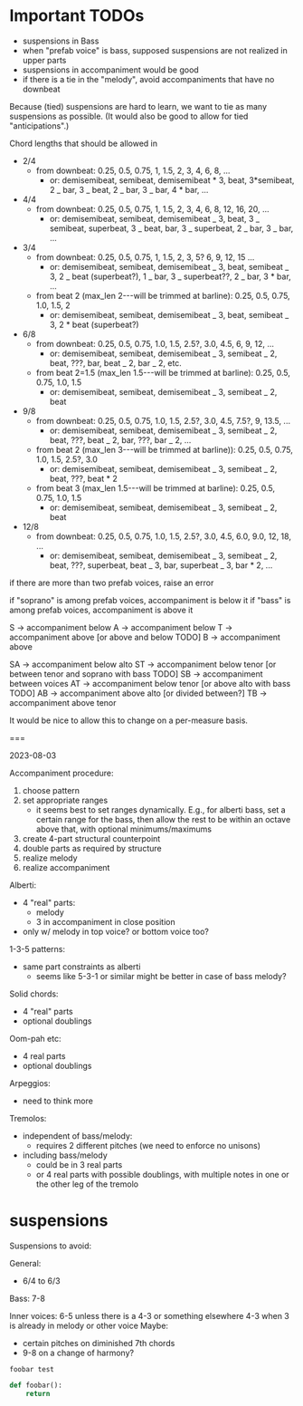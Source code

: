 # Important TODOs

- suspensions in Bass
- when "prefab voice" is bass, supposed suspensions are not realized in upper parts
- suspensions in accompaniment would be good
- if there is a tie in the "melody", avoid accompaniments that have no downbeat

Because (tied) suspensions are hard to learn, we want to tie as many suspensions as possible.
(It would also be good to allow for tied "anticipations".)

Chord lengths that should be allowed in

- 2/4
  - from downbeat: 0.25, 0.5, 0.75, 1, 1.5, 2, 3, 4, 6, 8, ...
    - or: demisemibeat, semibeat, demisemibeat * 3, beat, 3*semibeat, 2 _
      bar, 3 _ beat, 2 _ bar, 3 _ bar, 4 \* bar, ...
- 4/4
  - from downbeat: 0.25, 0.5, 0.75, 1, 1.5, 2, 3, 4, 6, 8, 12, 16, 20, ...
    - or: demisemibeat, semibeat, demisemibeat _ 3, beat, 3 _ semibeat,
      superbeat, 3 _ beat, bar, 3 _ superbeat, 2 _ bar, 3 _ bar, ...
- 3/4
  - from downbeat: 0.25, 0.5, 0.75, 1, 1.5, 2, 3, 5? 6, 9, 12, 15 ...
    - or: demisemibeat, semibeat, demisemibeat _ 3, beat, semibeat _ 3, 2 _
      beat (superbeat?), 1 _ bar, 3 _ superbeat??, 2 _ bar, 3 \* bar, ...
  - from beat 2 (max_len 2---will be trimmed at barline): 0.25, 0.5, 0.75,
    1.0, 1.5, 2
    - or: demisemibeat, semibeat, demisemibeat _ 3, beat, semibeat _ 3, 2 \*
      beat (superbeat?)
- 6/8
  - from downbeat: 0.25, 0.5, 0.75, 1.0, 1.5, 2.5?, 3.0, 4.5, 6, 9, 12, ...
    - or: demisemibeat, semibeat, demisemibeat _ 3, semibeat _ 2, beat, ???,
      bar, beat _ 2, bar _ 2, etc.
  - from beat 2=1.5 (max_len 1.5---will be trimmed at barline): 0.25, 0.5, 0.75,
    1.0, 1.5
    - or: demisemibeat, semibeat, demisemibeat _ 3, semibeat _ 2, beat
- 9/8
  - from downbeat: 0.25, 0.5, 0.75, 1.0, 1.5, 2.5?, 3.0, 4.5, 7.5?, 9, 13.5,
    ...
    - or: demisemibeat, semibeat, demisemibeat _ 3, semibeat _ 2, beat, ???,
      beat _ 2, bar, ???, bar _ 2, ...
  - from beat 2 (max_len 3---will be trimmed at barline)): 0.25, 0.5, 0.75,
    1.0, 1.5, 2.5?, 3.0
    - or: demisemibeat, semibeat, demisemibeat _ 3, semibeat _ 2, beat, ???,
      beat \* 2
  - from beat 3 (max_len 1.5---will be trimmed at barline): 0.25, 0.5, 0.75,
    1.0, 1.5
    - or: demisemibeat, semibeat, demisemibeat _ 3, semibeat _ 2, beat
- 12/8
  - from downbeat: 0.25, 0.5, 0.75, 1.0, 1.5, 2.5?, 3.0, 4.5, 6.0, 9.0, 12,
    18, ...
    - or: demisemibeat, semibeat, demisemibeat _ 3, semibeat _ 2, beat, ???,
      superbeat, beat _ 3, bar, superbeat _ 3, bar \* 2, ...

if there are more than two prefab voices, raise an error

if "soprano" is among prefab voices, accompaniment is below it
if "bass" is among prefab voices, accompaniment is above it

S -> accompaniment below
A -> accompaniment below
T -> accompaniment above [or above and below TODO]
B -> accompaniment above

SA -> accompaniment below alto
ST -> accompaniment below tenor [or between tenor and soprano with bass TODO]
SB -> accompaniment between voices
AT -> accompaniment below tenor [or above alto with bass TODO]
AB -> accompaniment above alto [or divided between?]
TB -> accompaniment above tenor

It would be nice to allow this to change on a per-measure basis.

===

2023-08-03

Accompaniment procedure:

1. choose pattern
2. set appropriate ranges
   - it seems best to set ranges dynamically. E.g., for alberti bass, set a certain range for the bass, then allow the rest to be within an octave above that, with optional minimums/maximums
3. create 4-part structural counterpoint
4. double parts as required by structure
5. realize melody
6. realize accompaniment

Alberti:

- 4 "real" parts:
  - melody
  - 3 in accompaniment in close position
- only w/ melody in top voice? or bottom voice too?

1-3-5 patterns:

- same part constraints as alberti
  - seems like 5-3-1 or similar might be better in case of bass melody?

Solid chords:

- 4 "real" parts
- optional doublings

Oom-pah etc:

- 4 real parts
- optional doublings

Arpeggios:

- need to think more

Tremolos:

- independent of bass/melody:
  - requires 2 different pitches (we need to enforce no unisons)
- including bass/melody
  - could be in 3 real parts
  - or 4 real parts with possible doublings, with multiple notes in one or the other leg of the tremolo

# suspensions

Suspensions to avoid:

General:

- 6/4 to 6/3

Bass:
7-8

Inner voices:
6-5 unless there is a 4-3 or something elsewhere
4-3 when 3 is already in melody or other voice
Maybe:

- certain pitches on diminished 7th chords
- 9-8 on a change of harmony?

```
foobar test
```

```python
def foobar():
    return
```
